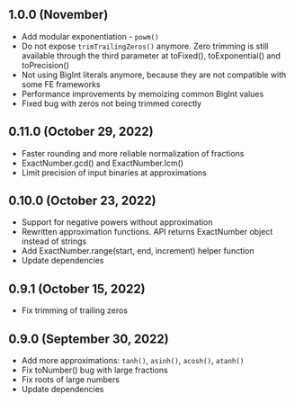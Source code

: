 ## 1.0.0 (November)

- Add modular exponentiation - `powm()`
- Do not expose `trimTrailingZeros()` anymore. Zero trimming is still available through the third parameter at toFixed(), toExponential() and toPrecision()
- Not using BigInt literals anymore, because they are not compatible with some FE frameworks
- Performance improvements by memoizing common BigInt values
- Fixed bug with zeros not being trimmed corectly

## 0.11.0 (October 29, 2022)

- Faster rounding and more reliable normalization of fractions
- ExactNumber.gcd() and ExactNumber.lcm()
- Limit precision of input binaries at approximations

## 0.10.0 (October 23, 2022)

- Support for negative powers without approximation
- Rewritten approximation functions. API returns ExactNumber object instead of strings
- Add ExactNumber.range(start, end, increment) helper function
- Update dependencies

## 0.9.1 (October 15, 2022)

- Fix trimming of trailing zeros

## 0.9.0 (September 30, 2022)

- Add more approximations: `tanh()`, `asinh()`, `acosh()`, `atanh()`
- Fix toNumber() bug with large fractions
- Fix roots of large numbers
- Update dependencies
